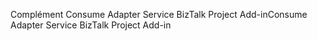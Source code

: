 <span data-ttu-id="a50e2-101">Complément Consume Adapter Service BizTalk Project Add-in</span><span class="sxs-lookup"><span data-stu-id="a50e2-101">Consume Adapter Service BizTalk Project Add-in</span></span>